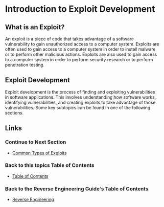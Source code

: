 # Introduction to Exploit Development

## What is an Exploit?
An exploit is a piece of code that takes advantage of a software vulnerability to gain unauthorized access to a computer system. Exploits are often used to gain access to a computer system in order to install malware or to perform other malicious actions. Exploits are also used to gain access to a computer system in order to perform security research or to perform penetration testing.

## Exploit Development
Exploit development is the process of finding and exploiting vulnerabilities in software applications. This involves understanding how software works, identifying vulnerabilities, and creating exploits to take advantage of those vulnerabilities. Some key subtopics can be found in one of the following sections.

## Links
### Continue to Next Section
- [Common Types of Exploits](Common%20Types%20of%20Exploits.md)
### Back to this topics Table of Contents
- [Table of Contents](Table%20of%20Contents.md)
### Back to the Reverse Engineering Guide's Table of Contents
- [Reverse Engineering](../README.md)

